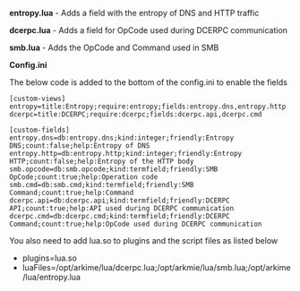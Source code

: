 **entropy.lua** - Adds a field with the entropy of DNS and HTTP traffic

**dcerpc.lua** - Adds a field for OpCode used during DCERPC communication

**smb.lua** - Adds the OpCode and Command used in SMB

**Config.ini**

The below code is added to the bottom of the config.ini to enable the fields

```
[custom-views]
entropy=title:Entropy;require:entropy;fields:entropy.dns,entropy.http
dcerpc=title:DCERPC;require:dcerpc;fields:dcerpc.api,dcerpc.cmd

[custom-fields]
entropy.dns=db:entropy.dns;kind:integer;friendly:Entropy DNS;count:false;help:Entropy of DNS
entropy.http=db:entropy.http;kind:integer;friendly:Entropy HTTP;count:false;help:Entropy of the HTTP body
smb.opcode=db:smb.opcode;kind:termfield;friendly:SMB OpCode;count:true;help:Operation code
smb.cmd=db:smb.cmd;kind:termfield;friendly:SMB Command;count:true;help:Command
dcerpc.api=db:dcerpc.api;kind:termfield;friendly:DCERPC API;count:true;help:API used during DCERPC communication
dcerpc.cmd=db:dcerpc.cmd;kind:termfield;friendly:DCERPC Command;count:true;help:OpCode used during DCERPC communication
```
You also need to add lua.so to plugins and the script files as listed below

* plugins=lua.so
* luaFiles=/opt/arkime/lua/dcerpc.lua;/opt/arkmie/lua/smb.lua;/opt/arkime/lua/entropy.lua
